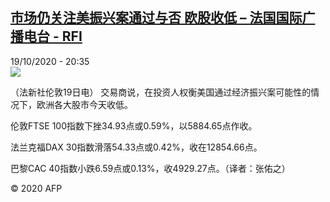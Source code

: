 <!--1603137367000-->
[市场仍关注美振兴案通过与否 欧股收低 – 法国国际广播电台 - RFI](http://www.rfi.fr//cn/contenu/20201019-%E5%B8%82%E5%9C%BA%E4%BB%8D%E5%85%B3%E6%B3%A8%E7%BE%8E%E6%8C%AF%E5%85%B4%E6%A1%88%E9%80%9A%E8%BF%87%E4%B8%8E%E5%90%A6-%E6%AC%A7%E8%82%A1%E6%94%B6%E4%BD%8E)
------

<div>19/10/2020 - 20:35</div><img src="https://s.rfi.fr/media/display/98f93f7e-123d-11eb-879c-005056bf87d6/w:310/p:16x9/eco0001b.201020023502.jpg"><div class="t-content__body u-clearfix"><p>（法新社伦敦19日电）    交易商说，在投资人权衡美国通过经济振兴案可能性的情况下，欧洲各大股市今天收低。</p><p>    伦敦FTSE 100指数下挫34.93点或0.59%，以5884.65点作收。</p><p>    法兰克福DAX 30指数滑落54.33点或0.42%，收在12854.66点。</p><p>    巴黎CAC 40指数小跌6.59点或0.13%，收4929.27点。（译者：张佑之）</p><p class="t-copyright">© 2020 AFP</p>        </div>
